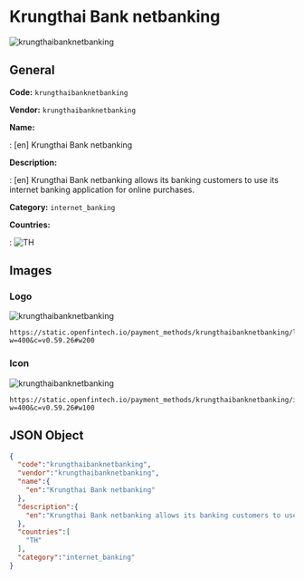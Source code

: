 
# Krungthai Bank netbanking 
![krungthaibanknetbanking](https://static.openfintech.io/payment_methods/krungthaibanknetbanking/logo.svg?w=400&c=v0.59.26#w200)  

## General 
**Code:** `krungthaibanknetbanking` 
 
**Vendor:** `krungthaibanknetbanking` 
 
**Name:**  
 
:	[en] Krungthai Bank netbanking  
 
**Description:**  
 
: [en] Krungthai Bank netbanking allows its banking customers to use its internet banking application for online purchases.  
 
**Category:** `internet_banking` 
 
**Countries:**  
 
:	![TH](https://cdnjs.cloudflare.com/ajax/libs/flag-icon-css/3.3.0/flags/4x3/th.svg#w24)  
 

## Images 

### Logo 
![krungthaibanknetbanking](https://static.openfintech.io/payment_methods/krungthaibanknetbanking/logo.svg?w=400&c=v0.59.26#w200)  

```
https://static.openfintech.io/payment_methods/krungthaibanknetbanking/logo.svg?w=400&c=v0.59.26#w200
```  

### Icon 
![krungthaibanknetbanking](https://static.openfintech.io/payment_methods/krungthaibanknetbanking/icon.svg?w=400&c=v0.59.26#w100)  

```
https://static.openfintech.io/payment_methods/krungthaibanknetbanking/icon.svg?w=400&c=v0.59.26#w100
```  

## JSON Object 

```json
{
  "code":"krungthaibanknetbanking",
  "vendor":"krungthaibanknetbanking",
  "name":{
    "en":"Krungthai Bank netbanking"
  },
  "description":{
    "en":"Krungthai Bank netbanking allows its banking customers to use its internet banking application for online purchases."
  },
  "countries":[
    "TH"
  ],
  "category":"internet_banking"
}
```  
